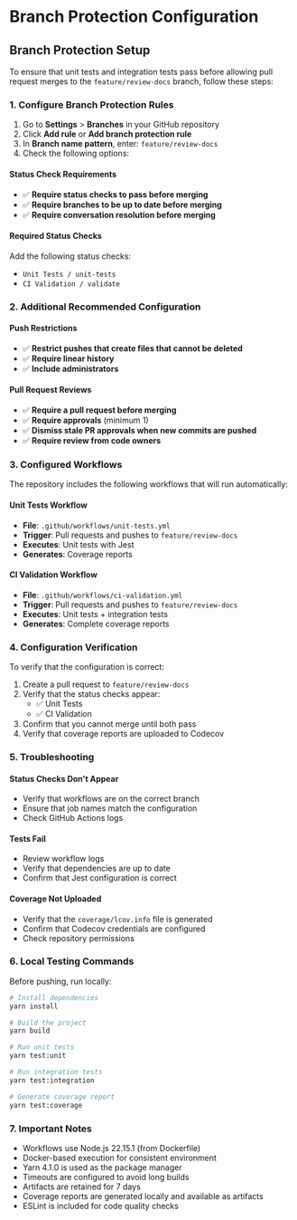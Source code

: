 # Branch Protection Configuration

## Branch Protection Setup

To ensure that unit tests and integration tests pass before allowing pull request merges to the `feature/review-docs` branch, follow these steps:

### 1. Configure Branch Protection Rules

1. Go to **Settings** > **Branches** in your GitHub repository
2. Click **Add rule** or **Add branch protection rule**
3. In **Branch name pattern**, enter: `feature/review-docs`
4. Check the following options:

#### Status Check Requirements
- ✅ **Require status checks to pass before merging**
- ✅ **Require branches to be up to date before merging**
- ✅ **Require conversation resolution before merging**

#### Required Status Checks
Add the following status checks:
- `Unit Tests / unit-tests`
- `CI Validation / validate`

### 2. Additional Recommended Configuration

#### Push Restrictions
- ✅ **Restrict pushes that create files that cannot be deleted**
- ✅ **Require linear history**
- ✅ **Include administrators**

#### Pull Request Reviews
- ✅ **Require a pull request before merging**
- ✅ **Require approvals** (minimum 1)
- ✅ **Dismiss stale PR approvals when new commits are pushed**
- ✅ **Require review from code owners**

### 3. Configured Workflows

The repository includes the following workflows that will run automatically:

#### Unit Tests Workflow
- **File**: `.github/workflows/unit-tests.yml`
- **Trigger**: Pull requests and pushes to `feature/review-docs`
- **Executes**: Unit tests with Jest
- **Generates**: Coverage reports

#### CI Validation Workflow
- **File**: `.github/workflows/ci-validation.yml`
- **Trigger**: Pull requests and pushes to `feature/review-docs`
- **Executes**: Unit tests + integration tests
- **Generates**: Complete coverage reports

### 4. Configuration Verification

To verify that the configuration is correct:

1. Create a pull request to `feature/review-docs`
2. Verify that the status checks appear:
   - ✅ Unit Tests
   - ✅ CI Validation
3. Confirm that you cannot merge until both pass
4. Verify that coverage reports are uploaded to Codecov

### 5. Troubleshooting

#### Status Checks Don't Appear
- Verify that workflows are on the correct branch
- Ensure that job names match the configuration
- Check GitHub Actions logs

#### Tests Fail
- Review workflow logs
- Verify that dependencies are up to date
- Confirm that Jest configuration is correct

#### Coverage Not Uploaded
- Verify that the `coverage/lcov.info` file is generated
- Confirm that Codecov credentials are configured
- Check repository permissions

### 6. Local Testing Commands

Before pushing, run locally:

```bash
# Install dependencies
yarn install

# Build the project
yarn build

# Run unit tests
yarn test:unit

# Run integration tests
yarn test:integration

# Generate coverage report
yarn test:coverage
```

### 7. Important Notes

- Workflows use Node.js 22.15.1 (from Dockerfile)
- Docker-based execution for consistent environment
- Yarn 4.1.0 is used as the package manager
- Timeouts are configured to avoid long builds
- Artifacts are retained for 7 days
- Coverage reports are generated locally and available as artifacts
- ESLint is included for code quality checks 
